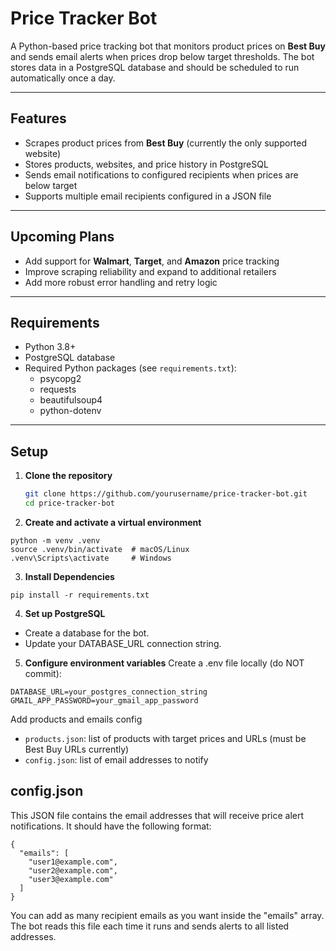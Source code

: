 # Price Tracker Bot

A Python-based price tracking bot that monitors product prices on **Best Buy** and sends email alerts when prices drop below target thresholds. The bot stores data in a PostgreSQL database and should be scheduled to run automatically once a day.

---

## Features

- Scrapes product prices from **Best Buy** (currently the only supported website)  
- Stores products, websites, and price history in PostgreSQL  
- Sends email notifications to configured recipients when prices are below target  
- Supports multiple email recipients configured in a JSON file  

---

## Upcoming Plans

- Add support for **Walmart**, **Target**, and **Amazon** price tracking  
- Improve scraping reliability and expand to additional retailers  
- Add more robust error handling and retry logic  

---

## Requirements

- Python 3.8+  
- PostgreSQL database  
- Required Python packages (see `requirements.txt`):  
  - psycopg2  
  - requests  
  - beautifulsoup4  
  - python-dotenv  

---

## Setup

1. **Clone the repository**

   ```bash
   git clone https://github.com/yourusername/price-tracker-bot.git
   cd price-tracker-bot
2. **Create and activate a virtual environment**

```
python -m venv .venv
source .venv/bin/activate  # macOS/Linux
.venv\Scripts\activate     # Windows
```

3. **Install Dependencies**
```
pip install -r requirements.txt
```

4. **Set up PostgreSQL**
- Create a database for the bot.
- Update your DATABASE_URL connection string.

5. **Configure environment variables**
Create a .env file locally (do NOT commit):
```
DATABASE_URL=your_postgres_connection_string
GMAIL_APP_PASSWORD=your_gmail_app_password
```

Add products and emails config
- `products.json`: list of products with target prices and URLs (must be Best Buy URLs currently)
- `config.json`: list of email addresses to notify

## config.json

This JSON file contains the email addresses that will receive price alert notifications. It should have the following format:
```
{
  "emails": [
    "user1@example.com",
    "user2@example.com",
    "user3@example.com"
  ]
}
```

You can add as many recipient emails as you want inside the "emails" array. The bot reads this file each time it runs and sends alerts to all listed addresses.
